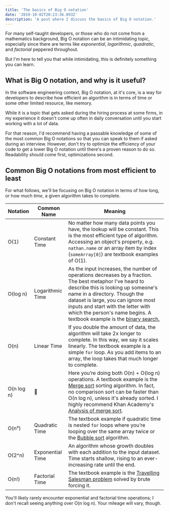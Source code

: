 ```yaml
---
title: 'The basics of Big O notation'
date: '2019-10-02T20:23:36.093Z'
description: 'A post where I discuss the basics of Big O notation.'
---
```


For many self-taught developers, or those who do not come from a mathematics background, Big O notation can be an intimidating topic, especially since there are terms like _exponential_, _logarithmic_, _quadratic_, and _factorial_ peppered throughout.

But I'm here to tell you that while intimidating, this is definitely something you can learn.

## What is Big O notation, and why is it useful?

In the software engineering context, Big O notation, at it's core, is a way for developers to describe how efficient an algorithm is in terms of time or some other limited resource, like memory.

While it is a topic that gets asked during the hiring process at some firms, in my experience it doesn't come up often in daily conversation until you start working with a lot of data.

For that reason, I'd recommend having a passable knowledge of some of the most common Big O notations so that you can speak to them if asked during an interview. However, don't try to optimize the efficiency of your code to get a lower Big O notation until there's a proven reason to do so. Readability should come first, optimizations second.

## Common Big O notations from most efficient to least

For what follows, we'll be focusing on Big O notation in terms of how long, or how much _time_, a given algorithm takes to complete.

<table>
  <thead>
    <tr>
      <th>Notation</th>
      <th>Common Name</th>
      <th>Meaning</th>
    </tr>
  </thead>
  <tbody>
    <tr>
      <td>O(1)</td>
      <td>Constant Time</td>
      <td>No matter how many data points you have, the lookup will be constant. This is the most efficient type of algorithm. Accessing an object's property, e.g. <code>nathan.name</code> or an array item by index (<code>someArray[0]</code>) are textbook examples of O(1).</td>
    </tr>
    <tr>
      <td>O(log n)</td>
      <td>Logarithmic Time</td>
      <td>As the input increases, the number of operations decreases by a fraction. The best metaphor I've heard to describe this is looking up someone's name in a directory. Though the dataset is large, you can ignore most inputs and start with the letter with which the person's name begins. A textbook example is the <a href="https://en.wikipedia.org/wiki/Binary_search_algorithm">binary search.</a></td>
    </tr>
    <tr>
      <td>O(n)</td>
      <td>Linear Time</td>
      <td>If you double the amount of data, the algorithm will take 2x longer to complete. In this way, we say it scales linearly. The textbook example is a simple <code>for</code> loop. As you add items to an array, the loop takes that much longer to complete.</td>
    </tr>
    <tr>
      <td>O(n log n)</td>
      <td>🤷‍</td>
      <td>Here you’re doing both O(n) + O(log n) operations. A textbook example is the <a href="https://en.wikipedia.org/wiki/Merge_sort">Merge sort</a> sorting algorithm. In fact, no comparison sort can be faster than O(n log n), unless it's already sorted. I highly recommend Khan Academy's <a href="">Analysis of merge sort</a>.</td>
    </tr>
    <tr>
      <td>O(n²)</td>
      <td>Quadratic Time</td>
      <td>The textbook example if quadratic time is nested <code>for</code> loops where you’re looping over the same array twice or the <a href ="https://en.wikipedia.org/wiki/Bubble_sort">Bubble sort</a> algorithm.</td>
    </tr>
    <tr>
      <td>O(2^n)</td>
      <td>Exponential Time</td>
      <td>An algorithm whose growth doubles with each addition to the input dataset. Time starts shallow, rising to an ever-increasing rate until the end.</td>
    </tr>
    <tr>
      <td>O(n!)</td>
      <td>Factorial Time</td>
      <td>The textbook example is the <a href="https://en.wikipedia.org/wiki/Travelling_salesman_problem">Travelling Salesman problem</a> solved by brute forcing it.</td>
    </tr>
  </tbody>
</table>

You'll likely rarely encounter exponential and factorial time operations; I don't recall seeing anything over O(n log n). Your mileage will vary, though.

